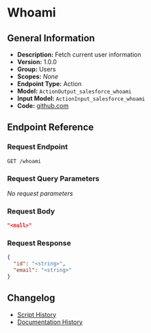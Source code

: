 <!-- BEGIN GENERATED CONTENT -->
# Whoami

## General Information

- **Description:** Fetch current user information
- **Version:** 1.0.0
- **Group:** Users
- **Scopes:** _None_
- **Endpoint Type:** Action
- **Model:** `ActionOutput_salesforce_whoami`
- **Input Model:** `ActionInput_salesforce_whoami`
- **Code:** [github.com](https://github.com/NangoHQ/integration-templates/tree/main/integrations/salesforce/actions/whoami.ts)


## Endpoint Reference

### Request Endpoint

`GET /whoami`

### Request Query Parameters

_No request parameters_

### Request Body

```json
"<null>"
```

### Request Response

```json
{
  "id": "<string>",
  "email": "<string>"
}
```

## Changelog

- [Script History](https://github.com/NangoHQ/integration-templates/commits/main/integrations/salesforce/actions/whoami.ts)
- [Documentation History](https://github.com/NangoHQ/integration-templates/commits/main/integrations/salesforce/actions/whoami.md)

<!-- END  GENERATED CONTENT -->

